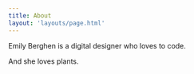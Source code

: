 ```yaml
---
title: About
layout: 'layouts/page.html'
---
```


Emily Berghen is a digital designer who loves to code.

And she loves plants.

<!-- Read about interesting things here

<ul class="about">
{%- for post in collections.post | reverse -%}
  <li>
    <a href="{{ post.url | url }}">{{ post.data.title }}</a>
    <p>{{ post.data.tags }}</p>
 </li>
{%- endfor -%}
</ul> -->
